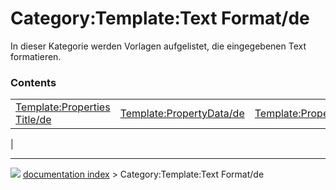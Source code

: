 # Category:Template:Text Format/de
In dieser Kategorie werden Vorlagen aufgelistet, die eingegebenen Text formatieren.

### Contents

|     |     |     |
| --- | --- | --- |
| [Template:Properties Title/de](Template_Properties_Title/de.md) | [Template:PropertyData/de](Template_PropertyData/de.md) | [Template:PropertyView/de](Template_PropertyView/de.md) |
|



---
![](images/Button_right.svg) [documentation index](../README.md) > Category:Template:Text Format/de
